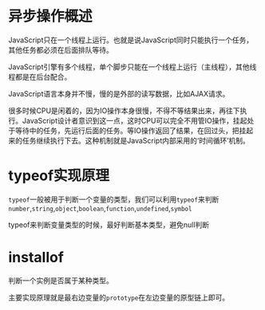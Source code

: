 # 异步操作概述
JavaScript只在一个线程上运行。也就是说JavaScript同时只能执行一个任务，
其他任务都必须在后面排队等待。

JavaScript引擎有多个线程，单个脚步只能在一个线程上运行（主线程），其他线程都是在后台配合。

JavaScript语言本身并不慢，慢的是外部的读写数据，比如AJAX请求。

很多时候CPU是闲着的，因为IO操作本身很慢，不得不等结果出来，再往下执行。JavaScript设计者意识到这一点，这时CPU可以完全不用管IO操作，挂起处于等待中的任务，先运行后面的任务。等IO操作返回了结果，在回过头，把挂起来的任务继续执行下去。这种机制就是JavaScript内部采用的‘时间循环’机制。

# typeof实现原理
`typeof`一般被用于判断一个变量的类型，我们可以利用`typeof`来判断
`number`,`string`,`object`,`boolean`,`function`,`undefined`,`symbol`

typeof来判断变量类型的时候，最好判断基本类型，避免null判断

# installof
判断一个实例是否属于某种类型。

主要实现原理就是最右边变量的`prototype`在左边变量的原型链上即可。
